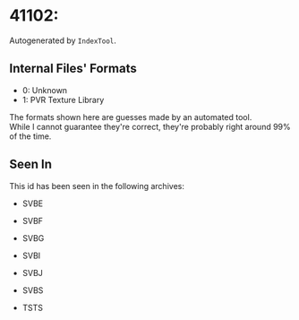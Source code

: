 # 41102: 

Autogenerated by `IndexTool`.  



## Internal Files' Formats
- 0: Unknown
- 1: PVR Texture Library

The formats shown here are guesses made by an automated tool.  
While I cannot guarantee they're correct, they're probably right around 99% of the time.

## Seen In

This id has been seen in the following archives:  

- SVBE  

- SVBF  

- SVBG  

- SVBI  

- SVBJ  

- SVBS  

- TSTS  
